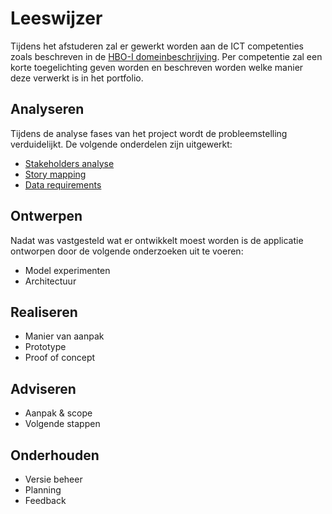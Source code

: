 # Leeswijzer
Tijdens het afstuderen zal er gewerkt worden aan de ICT competenties zoals beschreven in de [HBO-I domeinbeschrijving](https://hboidomein-212218.appspot.com/pdf?template=https://hboidomein-212218.appspot.com/template.html&deep=true&full=true&lang=NL&skipcache=&viewport=1156x818&url=https://hboidomein-212218.appspot.com/pdfdoc). Per competentie zal een korte toegelichting geven worden en beschreven worden welke manier deze verwerkt is in het portfolio.   

## Analyseren
Tijdens de analyse fases van het project wordt de probleemstelling verduidelijkt. De volgende onderdelen zijn uitgewerkt:   

- [Stakeholders analyse](analyseren.md#stakeholders-analyse)
- [Story mapping](analyseren.md#story-mapping)
- [Data requirements](analyseren.md#data-requirements)

## Ontwerpen
Nadat was vastgesteld wat er ontwikkelt moest worden is de applicatie ontworpen door de volgende onderzoeken uit te voeren: 

- Model experimenten
- Architectuur

## Realiseren <br>

- Manier van aanpak
- Prototype
- Proof of concept

## Adviseren <br>

- Aanpak & scope
- Volgende stappen

## Onderhouden <br>

- Versie beheer
- Planning
- Feedback